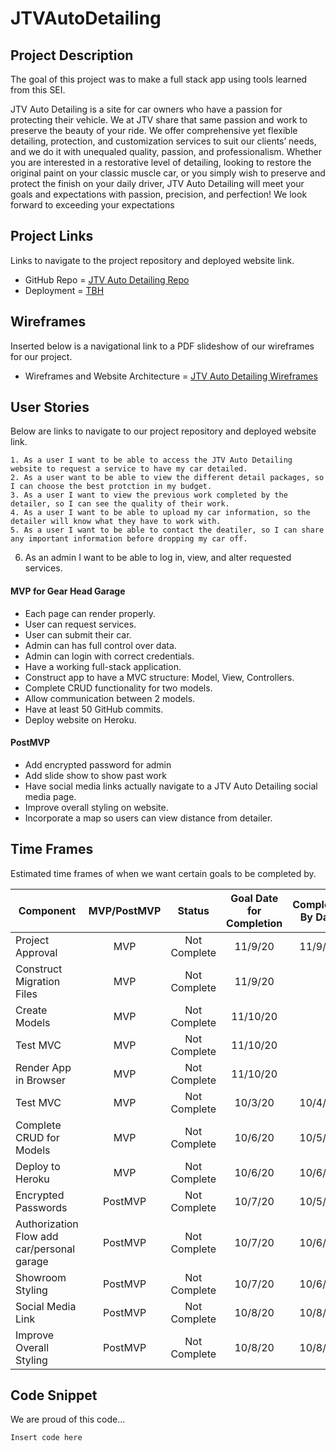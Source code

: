 # JTVAutoDetailing

## Project Description

The goal of this project was to make a full stack app using tools learned from this SEI.  

JTV Auto Detailing is a site for car owners who have a passion for protecting their vehicle. We at JTV share that same passion and work to preserve the beauty of your ride. We offer comprehensive yet flexible detailing, protection, and customization services to suit our clients’ needs, and we do it with unequaled quality, passion, and professionalism. Whether you are interested in a restorative level of detailing, looking to restore the original paint on your classic muscle car, or you simply wish to preserve and protect the finish on your daily driver, JTV Auto Detailing will meet your goals and expectations with passion, precision, and perfection! We look forward to exceeding your expectations

## Project Links

Links to navigate to the project repository and deployed website link. 

- GitHub Repo = [JTV Auto Detailing Repo](https://github.com/Jonny2424/JTVAutoDetailing)
- Deployment = [TBH]() 

## Wireframes

Inserted below is a navigational link to a PDF slideshow of our wireframes for our project.

- Wireframes and Website Architecture = [JTV Auto Detailing Wireframes](https://docs.google.com/presentation/d/1_BFz0_28KXCFrs8RDh_PVk9y6f5yklLjPDWCd1eebL0/edit?usp=sharing)

## User Stories

Below are links to navigate to our project repository and deployed website link. 

	1. As a user I want to be able to access the JTV Auto Detailing website to request a service to have my car detailed.
	2. As a user want to be able to view the different detail packages, so I can choose the best protction in my budget.
	3. As a user I want to view the previous work completed by the detailer, so I can see the quality of their work.
	4. As a user I want to be able to upload my car information, so the detailer will know what they have to work with.
	5. As a user I want to be able to contact the deatiler, so I can share any important information before dropping my car off.
  6. As an admin I want to be able to log in, view, and alter requested services.

#### MVP for Gear Head Garage
- Each page can render properly.
- User can request services. 
- User can submit their car.
- Admin can has full control over data.
- Admin can login with correct credentials.
- Have a working full-stack application.
- Construct app to have a MVC structure: Model, View, Controllers.
- Complete CRUD functionality for two models. 
- Allow communication between 2 models.
- Have at least 50 GitHub commits.
- Deploy website on Heroku.


#### PostMVP 
- Add encrypted password for admin
- Add slide show to show past work 
- Have social media links actually navigate to a JTV Auto Detailing social media page.
- Improve overall styling on website. 
- Incorporate a map so users can view distance from detailer.


## Time Frames

Estimated time frames of when we want certain goals to be completed by. 

| Component | MVP/PostMVP | Status | Goal Date for Completion | Completed By Date |
| --- | :---: | :---: | :---: | :---: |
| Project Approval | MVP | Not Complete | 11/9/20 | 11/9/20 |
| Construct Migration Files | MVP | Not Complete | 11/9/20 |  |
| Create Models  | MVP | Not Complete | 11/10/20 |  |
| Test MVC  | MVP | Not Complete | 11/10/20 |  |
| Render App in Browser | MVP | Not Complete | 11/10/20 |  |
| Test MVC  | MVP | Not Complete | 10/3/20 | 10/4/20 |
| Complete CRUD for Models  | MVP | Not Complete | 10/6/20 | 10/5/20 |
| Deploy to Heroku  | MVP | Not Complete | 10/6/20 | 10/6/20 |
| Encrypted Passwords  | PostMVP | Not Complete | 10/7/20 | 10/5/20 |
| Authorization Flow add car/personal garage  | PostMVP | Not Complete | 10/7/20 | 10/6/20 |
| Showroom Styling  | PostMVP | Not Complete | 10/7/20 | 10/6/20 |
| Social Media Link | PostMVP | Not Complete | 10/8/20 | 10/8/20 |
| Improve Overall Styling | PostMVP | Not Complete | 10/8/20 | 10/8/20 |


## Code Snippet  

We are proud of this code... 

```
Insert code here

```
